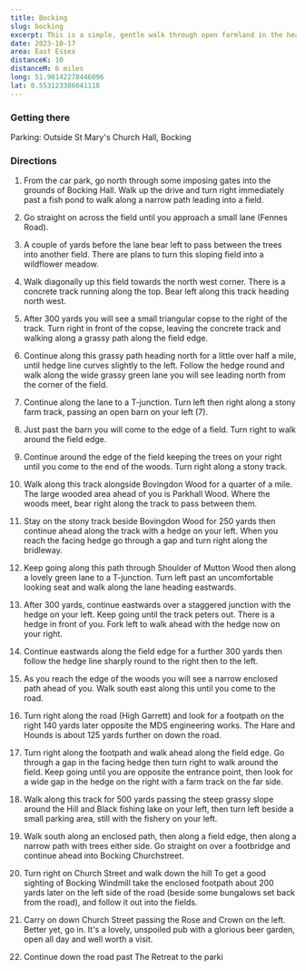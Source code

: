```yaml
---
title: Bocking
slug: bocking
excerpt: This is a simple, gentle walk through open farmland in the heart of Essex. The paths are clearly marked and well defined, and for most of the route you will be walking along well drained farm tracks wide enough for two people to walk side by side. The route is fairly flat although there are still some nice views to be enjoyed and the countryside feels blissfully remote and quiet. Bocking Churchstreet itself is lovely with a grand church, some elegant Victorian houses and many historic buildings dating from the 17th, 18th and 19th centuries.
date: 2023-10-17
area: East Essex
distanceK: 10
distanceM: 6 miles
long: 51.90142278446096
lat: 0.553123386041118
---
```


### Getting there

Parking: Outside St Mary's Church Hall, Bocking


### Directions

1. From the car park, go north through some imposing gates into the
   grounds of Bocking Hall. Walk up the drive and turn right immediately past a fish
   pond to walk along a narrow path leading into a field.

2. Go straight on across the field until you approach a small lane (Fennes
   Road).

3. A couple of yards before the lane bear left to pass between the trees into
   another field. There are plans to turn this sloping field into a wildflower meadow.

4. Walk diagonally up this field towards the north west corner. There is a
   concrete track running along the top. Bear left along this track heading north
   west.

5. After 300 yards you will see a small triangular copse to the right of the track.
   Turn right in front of the copse, leaving the concrete track and walking along a
   grassy path along the field edge.

6. Continue along this grassy path heading north for a little over half a mile, until
   hedge line curves slightly to the left. Follow the hedge round and walk along the
   wide grassy green lane you will see leading north from the corner of the field.

7. Continue along the lane to a T-junction. Turn left then right along a stony
   farm track, passing an open barn on your left (7).
8. Just past the barn you will come to the edge of a field. Turn right to walk
   around the field edge.

9. Continue around the edge of the field keeping the trees on your right until you
   come to the end of the woods. Turn right along a stony track.

10. Walk along this track alongside Bovingdon Wood for a quarter of a mile. The
    large wooded area ahead of you is Parkhall Wood. Where the woods meet, bear
    right along the track to pass between them.

11. Stay on the stony track beside Bovingdon Wood for 250 yards then continue
    ahead along the track with a hedge on your left. When you reach the facing
    hedge go through a gap and turn right along the bridleway.

12. Keep going along this path through Shoulder of Mutton Wood then along a
    lovely green lane to a T-junction. Turn left past an uncomfortable looking seat and walk along the lane heading eastwards.

13. After 300 yards, continue eastwards over a staggered junction with the hedge
    on your left. Keep going until the track peters out. There is a hedge in front of
    you. Fork left to walk ahead with the hedge now on your right.

14. Continue eastwards along the field edge for a further 300 yards then follow
    the hedge line sharply round to the right then to the left.

15. As you reach the edge of the woods you will see a narrow enclosed path
    ahead of you. Walk south east along this until you come to the road.

16. Turn right along the road (High Garrett) and look for a footpath on the right
    140 yards later opposite the MDS engineering works. The Hare and Hounds is
    about 125 yards further on down the road.

17. Turn right along the footpath and walk ahead along the field edge. Go through a gap in the facing hedge then turn right to walk around the field. Keep
    going until you are opposite the entrance point, then look for a wide gap in the
    hedge on the right with a farm track on the far side.

18. Walk along this track for 500 yards passing the steep grassy slope around the
    Hill and Black fishing lake on your left, then turn left beside a small parking area,
    still with the fishery on your left.

19. Walk south along an enclosed path, then along a field edge, then along a narrow path with trees either side. Go straight on over a footbridge and
    continue ahead into Bocking Churchstreet.

20. Turn right on Church Street and walk down the hill To get a good
    sighting of Bocking Windmill take the enclosed footpath about 200 yards later on
    the left side of the road (beside some bungalows set back from the road), and
    follow it out into the fields.

21. Carry on down Church Street passing the Rose and Crown on the left. Better
    yet, go in. It's a lovely, unspoiled pub with a glorious beer garden, open all day
    and well worth a visit.

22. Continue down the road past The Retreat to the parki

